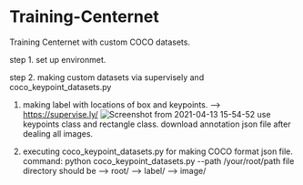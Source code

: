 # Training-Centernet
Training Centernet with custom COCO datasets.

step 1. set up environmet.

step 2. making custom datasets via supervisely and coco_keypoint_datasets.py
1) making label with locations of box and keypoints.
--> https://supervise.ly/
![Screenshot from 2021-04-13 15-54-52](https://user-images.githubusercontent.com/62841284/114509720-d2182500-9c70-11eb-8196-5459212f4a4c.png)
use keypoints class and rectangle class.
download annotation json file after dealing all images.

2) executing coco_keypoint_datasets.py for making COCO format json file.
command: python coco_keypoint_datasets.py --path /your/root/path
file directory should be
--> root/
    --> label/
    --> image/

